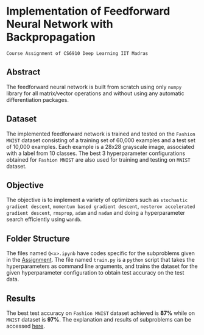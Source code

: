 # Implementation of Feedforward Neural Network with Backpropagation
    Course Assignment of CS6910 Deep Learning IIT Madras
## Abstract<br/>
The feedforward neural network is built from scratch using only ```numpy``` library for all matrix/vector operations and without using any automatic differentiation packages.
## Dataset<br/>
The implemented feedforward network is trained and tested on the ```Fashion MNIST``` dataset consisting of a training set of 60,000 examples and a test set of 10,000 examples.
Each example is a 28x28 grayscale image, associated with a label from 10 classes. The best 3 hyperparameter configurations obtained for ```Fashion MNIST``` are also used for 
training and testing on ```MNIST``` dataset.
## Objective<br/>
The objective is to implement a variety of optimizers such as ```stochastic gradient descent```, ```momentum based gradient descent```, ```nesterov accelerated gradient descent```, ```rmsprop```, ```adam``` and ```nadam``` and
doing a hyperparameter search efficiently using ```wandb```.
## Folder Structure<br/>
The files named ```Q<x>.ipynb``` have codes specific for the subproblems given in the [Assignment](https://wandb.ai/cs6910_2023/A1/reports/CS6910-Assignment-1--VmlldzozNTI2MDc5).
The file named ```train.py``` is a ```python``` script that takes the hyperparameters as command line arguments, and trains the dataset for the given hyperparameter configuration 
to obtain test accuracy on the test data. 
## Results<br/>
The best test accuracy on ```Fashion MNIST``` dataset achieved is **87%** while on ```MNIST``` dataset is **97%**. The explanation and results of subproblems 
can be accessed [here](https://wandb.ai/cs22m059/cs6910_dl_assgn_1_q_1/reports/CS6910-Assignment-1--VmlldzozODI2MjUz?accessToken=2h1is0xkc4ulro78mya3drlqh59qcig8nazwyi6fi6gdv1luky81ebgn81lwvybe).
